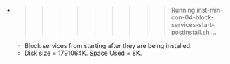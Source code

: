 * >>>>>>>>> Running inst-min-con-04-block-services-start-postinstall.sh ...
  * Block services from starting after they are being installed.
  * Disk size = 1791064K. Space Used = 8K.
